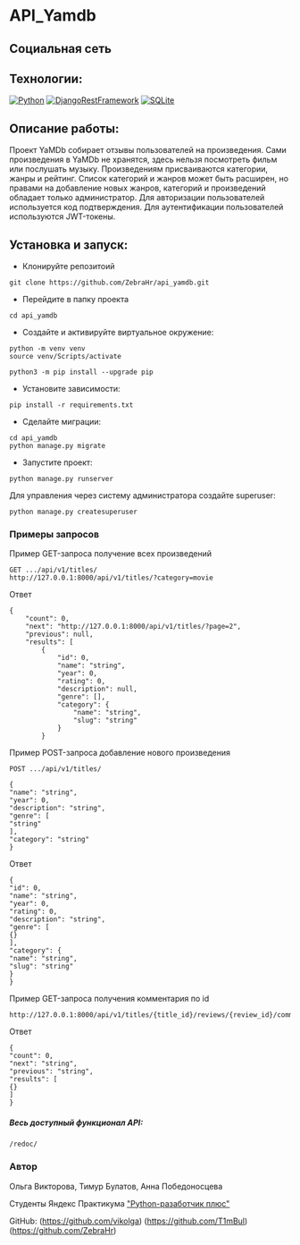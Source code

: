 
# API_Yamdb

## Социальная сеть


## Технологии:

[![Python](https://img.shields.io/badge/python-3.10%20%7C%203.11-blue?logo=python)](https://www.python.org/)
[![DjangoRestFramework](https://img.shields.io/badge/DjangoRestFramework%20%7C%203.11-black?logo=django)](https://www.django-rest-framework.org/)
[![SQLite](https://img.shields.io/badge/SQLite%20%7C%203.11-blue?logo=sqlite)](https://www.sqlite.org/index.html)

## Описание работы:

Проект YaMDb собирает отзывы пользователей на произведения. Сами произведения в YaMDb не хранятся, здесь нельзя посмотреть фильм или послушать музыку.
Произведениям присваиваются категории, жанры и рейтинг. Список категорий и жанров может быть расширен, но правами на добавление новых жанров, категорий и произведений обладает только администратор. 
Для авторизации пользователей используется код подтверждения.
Для аутентификации пользователей используются JWT-токены.

## Установка и запуск:
- Клонируйте репозитоий
```
git clone https://github.com/ZebraHr/api_yamdb.git
```
- Перейдите в папку проекта
```
cd api_yamdb
```
- Создайте и активируйте виртуальное окружение:
```
python -m venv venv
source venv/Scripts/activate
```
```
python3 -m pip install --upgrade pip
```
- Установите зависимости:
```
pip install -r requirements.txt
```
- Сделайте миграции:
```
cd api_yamdb
python manage.py migrate
```
- Запустите проект:
```
python manage.py runserver
```
Для управления через систему администратора создайте superuser:
```
python manage.py createsuperuser
```
### Примеры запросов
Пример GET-запроса получение всех произведений
```
GET .../api/v1/titles/
http://127.0.0.1:8000/api/v1/titles/?category=movie
```
Ответ
```
{
    "count": 0,
    "next": "http://127.0.0.1:8000/api/v1/titles/?page=2",
    "previous": null,
    "results": [
        {
            "id": 0,
            "name": "string",
            "year": 0,
            "rating": 0,
            "description": null,
            "genre": [],
            "category": {
                "name": "string",
                "slug": "string"
            }
        }
```
Пример POST-запроса добавление нового произведения
```
POST .../api/v1/titles/
```
```
{
"name": "string",
"year": 0,
"description": "string",
"genre": [
"string"
],
"category": "string"
}
```
Ответ
```
{
"id": 0,
"name": "string",
"year": 0,
"rating": 0,
"description": "string",
"genre": [
{}
],
"category": {
"name": "string",
"slug": "string"
}
}
```
Пример GET-запроса получения комментария по id
```
http://127.0.0.1:8000/api/v1/titles/{title_id}/reviews/{review_id}/comments/
```
Ответ
```
{
"count": 0,
"next": "string",
"previous": "string",
"results": [
{}
]
}
```
##### Весь доступный функционал API:
```
/redoc/
```
### Автор
Ольга Викторова,
Тимур Булатов,
Анна Победоносцева

Студенты Яндекс Практикума ["Python-разаботчик плюс"](https://practicum.yandex.ru/python-developer-plus/?from=catalog)

GitHub:
(https://github.com/vikolga)
(https://github.com/T1mBul)
(https://github.com/ZebraHr)
